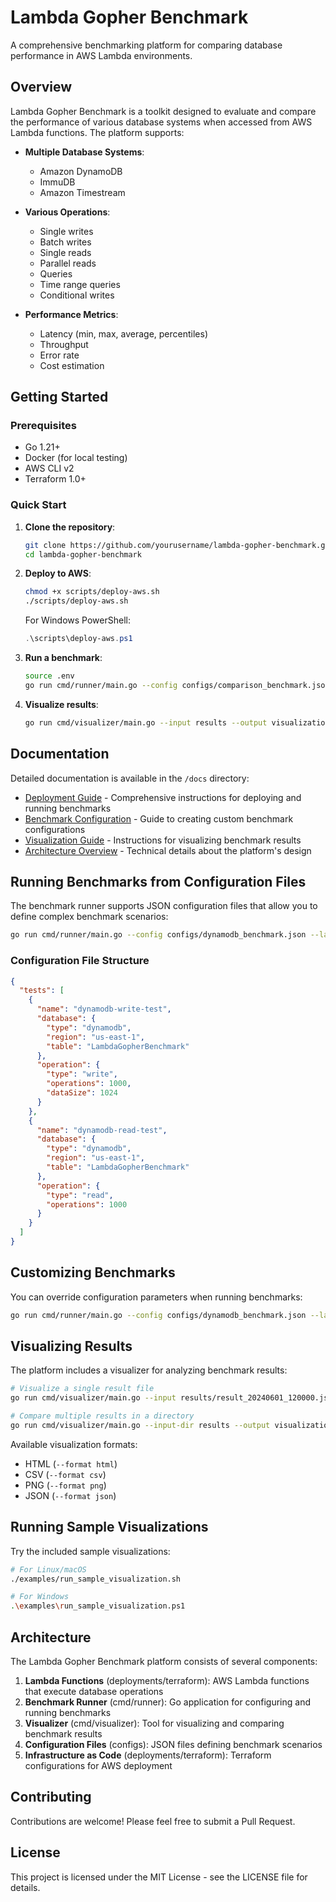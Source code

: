 # Lambda Gopher Benchmark

A comprehensive benchmarking platform for comparing database performance in AWS Lambda environments.

## Overview

Lambda Gopher Benchmark is a toolkit designed to evaluate and compare the performance of various database systems when accessed from AWS Lambda functions. The platform supports:

- **Multiple Database Systems**:
  - Amazon DynamoDB
  - ImmuDB
  - Amazon Timestream

- **Various Operations**:
  - Single writes
  - Batch writes
  - Single reads
  - Parallel reads
  - Queries
  - Time range queries
  - Conditional writes

- **Performance Metrics**:
  - Latency (min, max, average, percentiles)
  - Throughput
  - Error rate
  - Cost estimation

## Getting Started

### Prerequisites

- Go 1.21+
- Docker (for local testing)
- AWS CLI v2
- Terraform 1.0+

### Quick Start

1. **Clone the repository**:
   ```bash
   git clone https://github.com/yourusername/lambda-gopher-benchmark.git
   cd lambda-gopher-benchmark
   ```

2. **Deploy to AWS**:
   ```bash
   chmod +x scripts/deploy-aws.sh
   ./scripts/deploy-aws.sh
   ```
   For Windows PowerShell:
   ```powershell
   .\scripts\deploy-aws.ps1
   ```

3. **Run a benchmark**:
   ```bash
   source .env
   go run cmd/runner/main.go --config configs/comparison_benchmark.json --lambda-endpoint ${LAMBDA_ENDPOINT} --output results
   ```

4. **Visualize results**:
   ```bash
   go run cmd/visualizer/main.go --input results --output visualizations
   ```

## Documentation

Detailed documentation is available in the `/docs` directory:

- [Deployment Guide](docs/deployment-guide.md) - Comprehensive instructions for deploying and running benchmarks
- [Benchmark Configuration](docs/benchmark-configuration.md) - Guide to creating custom benchmark configurations
- [Visualization Guide](docs/visualization.md) - Instructions for visualizing benchmark results
- [Architecture Overview](docs/architecture.md) - Technical details about the platform's design

## Running Benchmarks from Configuration Files

The benchmark runner supports JSON configuration files that allow you to define complex benchmark scenarios:

```bash
go run cmd/runner/main.go --config configs/dynamodb_benchmark.json --lambda-endpoint ${LAMBDA_ENDPOINT} --output results
```

### Configuration File Structure

```json
{
  "tests": [
    {
      "name": "dynamodb-write-test",
      "database": {
        "type": "dynamodb",
        "region": "us-east-1",
        "table": "LambdaGopherBenchmark"
      },
      "operation": {
        "type": "write",
        "operations": 1000,
        "dataSize": 1024
      }
    },
    {
      "name": "dynamodb-read-test",
      "database": {
        "type": "dynamodb",
        "region": "us-east-1",
        "table": "LambdaGopherBenchmark"
      },
      "operation": {
        "type": "read",
        "operations": 1000
      }
    }
  ]
}
```

## Customizing Benchmarks

You can override configuration parameters when running benchmarks:

```bash
go run cmd/runner/main.go --config configs/dynamodb_benchmark.json --lambda-endpoint ${LAMBDA_ENDPOINT} --output results --custom-param "operations=5000" --custom-param "dataSize=2048"
```

## Visualizing Results

The platform includes a visualizer for analyzing benchmark results:

```bash
# Visualize a single result file
go run cmd/visualizer/main.go --input results/result_20240601_120000.json --output visualizations

# Compare multiple results in a directory
go run cmd/visualizer/main.go --input-dir results --output visualizations/comparison --format html
```

Available visualization formats:
- HTML (`--format html`)
- CSV (`--format csv`)
- PNG (`--format png`)
- JSON (`--format json`)

## Running Sample Visualizations

Try the included sample visualizations:

```bash
# For Linux/macOS
./examples/run_sample_visualization.sh

# For Windows
.\examples\run_sample_visualization.ps1
```

## Architecture

The Lambda Gopher Benchmark platform consists of several components:

1. **Lambda Functions** (deployments/terraform): AWS Lambda functions that execute database operations
2. **Benchmark Runner** (cmd/runner): Go application for configuring and running benchmarks
3. **Visualizer** (cmd/visualizer): Tool for visualizing and comparing benchmark results
4. **Configuration Files** (configs): JSON files defining benchmark scenarios
5. **Infrastructure as Code** (deployments/terraform): Terraform configurations for AWS deployment

## Contributing

Contributions are welcome! Please feel free to submit a Pull Request.

## License

This project is licensed under the MIT License - see the LICENSE file for details.